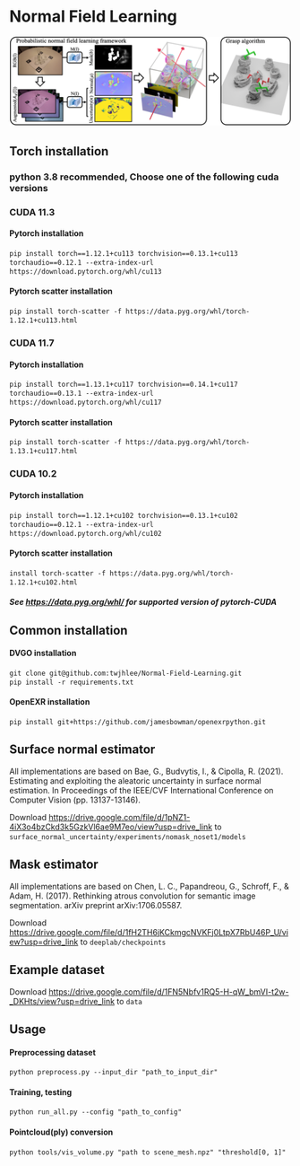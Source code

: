 # Normal Field Learning
<p align="center">
  <img src="NFL_overview.png" title="overview">
</p>

## Torch installation
### python 3.8 recommended, Choose one of the following cuda versions

### CUDA 11.3
#### Pytorch installation
    pip install torch==1.12.1+cu113 torchvision==0.13.1+cu113 torchaudio==0.12.1 --extra-index-url https://download.pytorch.org/whl/cu113

#### Pytorch scatter installation
    pip install torch-scatter -f https://data.pyg.org/whl/torch-1.12.1+cu113.html

### CUDA 11.7
#### Pytorch installation
    pip install torch==1.13.1+cu117 torchvision==0.14.1+cu117 torchaudio==0.13.1 --extra-index-url https://download.pytorch.org/whl/cu117


#### Pytorch scatter installation
    pip install torch-scatter -f https://data.pyg.org/whl/torch-1.13.1+cu117.html

### CUDA 10.2
#### Pytorch installation
    pip install torch==1.12.1+cu102 torchvision==0.13.1+cu102 torchaudio==0.12.1 --extra-index-url https://download.pytorch.org/whl/cu102



#### Pytorch scatter installation
    install torch-scatter -f https://data.pyg.org/whl/torch-1.12.1+cu102.html


##### See https://data.pyg.org/whl/ for supported version of pytorch-CUDA


## Common installation
#### DVGO installation
    git clone git@github.com:twjhlee/Normal-Field-Learning.git
    pip install -r requirements.txt

#### OpenEXR installation
    pip install git+https://github.com/jamesbowman/openexrpython.git
    
## Surface normal estimator
All implementations are based on Bae, G., Budvytis, I., & Cipolla, R. (2021). Estimating and exploiting the aleatoric uncertainty in surface normal estimation. In Proceedings of the IEEE/CVF International Conference on Computer Vision (pp. 13137-13146).

Download https://drive.google.com/file/d/1pNZ1-4iX3o4bzCkd3k5GzkVl6ae9M7eo/view?usp=drive_link to <code>surface_normal_uncertainty/experiments/nomask_noset1/models</code>


## Mask estimator
All implementations are based on Chen, L. C., Papandreou, G., Schroff, F., & Adam, H. (2017). Rethinking atrous convolution for semantic image segmentation. arXiv preprint arXiv:1706.05587.

Download https://drive.google.com/file/d/1fH2TH6jKCkmgcNVKFj0LtpX7RbU46P_U/view?usp=drive_link to <code>deeplab/checkpoints</code>

## Example dataset
Download https://drive.google.com/file/d/1FN5Nbfv1RQ5-H-qW_bmVI-t2w-_DKHts/view?usp=drive_link to <code>data</code>
## Usage
#### Preprocessing dataset
    python preprocess.py --input_dir "path_to_input_dir"
#### Training, testing
<pre><code>python run_all.py --config "path_to_config" </code></pre>

#### Pointcloud(ply) conversion
<pre><code>python tools/vis_volume.py "path to scene_mesh.npz" "threshold[0, 1]" </code></pre>
